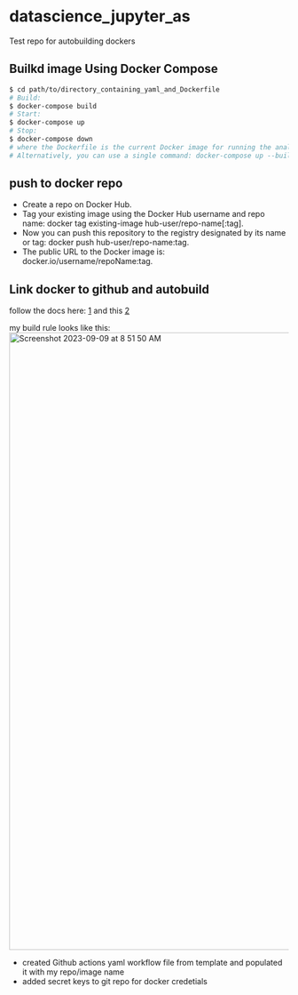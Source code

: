 # datascience_jupyter_as

Test repo for autobuilding dockers


## Builkd image Using Docker Compose 

```bash
$ cd path/to/directory_containing_yaml_and_Dockerfile
# Build:
$ docker-compose build
# Start:
$ docker-compose up
# Stop:
$ docker-compose down
# where the Dockerfile is the current Docker image for running the analyses, and yaml is the configuration file.
# Alternatively, you can use a single command: docker-compose up --build
```

## push to docker repo

- Create a repo on Docker Hub.
- Tag your existing image using the Docker Hub username and repo name: docker tag existing-image hub-user/repo-name[:tag].
- Now you can push this repository to the registry designated by its name or tag: docker push hub-user/repo-name:tag.
- The public URL to the Docker image is: docker.io/username/repoName:tag.

## Link docker to github and autobuild

follow the docs here: [1](https://docs.docker.com/docker-hub/builds/?_gl=1*1k6k1ld*_ga*OTI4MDI4NjkzLjE2OTQxMTY5NzM.*_ga_XJWPQMJYHQ*MTY5NDI1NjUxNi4zLjEuMTY5NDI1ODc5NC40NC4wLjA) and this [2](https://docs.docker.com/docker-hub/builds/?_gl=1*1ja5mm8*_ga*OTI4MDI4NjkzLjE2OTQxMTY5NzM.*_ga_XJWPQMJYHQ*MTY5NDI1NjUxNi4zLjEuMTY5NDI1OTM3OS41OS4wLjA)


my build rule looks like this:
<img width="1111" alt="Screenshot 2023-09-09 at 8 51 50 AM" src="https://github.com/amnahsiddiqa/datascience_jupyter_as/assets/28387956/f6973764-73df-46d4-954c-673a9c389512">


- created Github actions yaml workflow file from template and populated it with my repo/image name
- added secret keys to git repo for docker credetials
 
